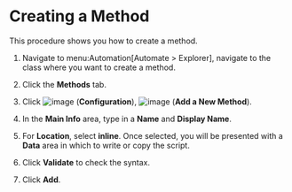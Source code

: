# Creating a Method

This procedure shows you how to create a method.

1.  Navigate to menu:Automation\[Automate \> Explorer\], navigate to the
    class where you want to create a method.

2.  Click the **Methods** tab.

3.  Click ![image](../images/1847.png) (**Configuration**),
    ![image](../images/1862.png) (**Add a New Method**).

4.  In the **Main Info** area, type in a **Name** and **Display Name**.

5.  For **Location**, select **inline**. Once selected, you will be
    presented with a **Data** area in which to write or copy the script.

6.  Click **Validate** to check the syntax.

7.  Click **Add**.
